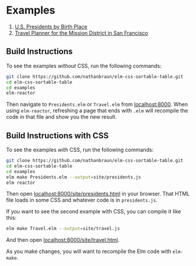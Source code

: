 # Examples

  1. [U.S. Presidents by Birth Place](https://billstclair.github.io/elm-sortable-table/presidents.html)
  2. [Travel Planner for the Mission District in San Francisco](https://billstclair.github.io/elm-sortable-table/travel.html)


## Build Instructions

To see the examples *without* CSS, run the following commands:

```bash
git clone https://github.com/nathanbraun/elm-css-sortable-table.git
cd elm-css-sortable-table
cd examples
elm-reactor
```

Then navigate to `Presidents.elm` or `Travel.elm` from [localhost:8000](http://localhost:8000/). When using `elm-reactor`, refreshing a page that ends with `.elm` will recompile the code in that file and show you the new result.


## Build Instructions with CSS

To see the examples *with* CSS, run the following commands:

```bash
git clone https://github.com/nathanbraun/elm-css-sortable-table.git
cd elm-css-sortable-table
cd examples
elm make Presidents.elm --output=site/presidents.js
elm reactor
```

Then open [localhost:8000/site/presidents.html](http://localhost:8000/site/presidents.html) in your browser. That HTML file loads in some CSS and whatever code is in `presidents.js`.

If you want to see the second example with CSS, you can compile it like this:

```bash
elm make Travel.elm --output=site/travel.js
```

And then open [localhost:8000/site/travel.html](http://localhost:8000/site/travel.html).

As you make changes, you will want to recompile the Elm code with `elm-make`.
